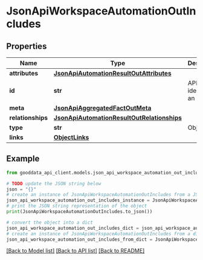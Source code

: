 # JsonApiWorkspaceAutomationOutIncludes


## Properties

Name | Type | Description | Notes
------------ | ------------- | ------------- | -------------
**attributes** | [**JsonApiAutomationResultOutAttributes**](JsonApiAutomationResultOutAttributes.md) |  | 
**id** | **str** | API identifier of an object | 
**meta** | [**JsonApiAggregatedFactOutMeta**](JsonApiAggregatedFactOutMeta.md) |  | [optional] 
**relationships** | [**JsonApiAutomationResultOutRelationships**](JsonApiAutomationResultOutRelationships.md) |  | [optional] 
**type** | **str** | Object type | 
**links** | [**ObjectLinks**](ObjectLinks.md) |  | [optional] 

## Example

```python
from gooddata_api_client.models.json_api_workspace_automation_out_includes import JsonApiWorkspaceAutomationOutIncludes

# TODO update the JSON string below
json = "{}"
# create an instance of JsonApiWorkspaceAutomationOutIncludes from a JSON string
json_api_workspace_automation_out_includes_instance = JsonApiWorkspaceAutomationOutIncludes.from_json(json)
# print the JSON string representation of the object
print(JsonApiWorkspaceAutomationOutIncludes.to_json())

# convert the object into a dict
json_api_workspace_automation_out_includes_dict = json_api_workspace_automation_out_includes_instance.to_dict()
# create an instance of JsonApiWorkspaceAutomationOutIncludes from a dict
json_api_workspace_automation_out_includes_from_dict = JsonApiWorkspaceAutomationOutIncludes.from_dict(json_api_workspace_automation_out_includes_dict)
```
[[Back to Model list]](../README.md#documentation-for-models) [[Back to API list]](../README.md#documentation-for-api-endpoints) [[Back to README]](../README.md)


